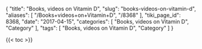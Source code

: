{
    "title": "Books, videos on Vitamin D",
    "slug": "books-videos-on-vitamin-d",
    "aliases": [
        "/Books+videos+on+Vitamin+D",
        "/8368"
    ],
    "tiki_page_id": 8368,
    "date": "2017-04-15",
    "categories": [
        "Books, videos on Vitamin D",
        "Category"
    ],
    "tags": [
        "Books, videos on Vitamin D",
        "Category"
    ]
}


{{< toc >}}

<!-- ~tc~ start ~/tc~ -->